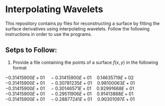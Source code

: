 # Interpolating Wavelets
This repository contains py files for reconstructing a surface by fitting the surface derivatives using interpolating wavelets. Follow the following instructions in order to use the programs.

## Setps to Follow:

1) Provide a file containing the points of a surface $f(x,y)$ in the following format

$-0.31415900E+01\quad -0.31415900E+01\quad 0.14635719E+02$\
$-0.31415900E+01\quad -0.30781235E+01\quad  0.98100063E+01$\
$-0.31415900E+01\quad -0.30146571E+01\quad  0.92991668E+01$\
$-0.31415900E+01\quad -0.29511906E+01\quad  0.91413888E+01$\
$-0.31415900E+01\quad -0.28877241E+01\quad  0.90301097E+01$
    
